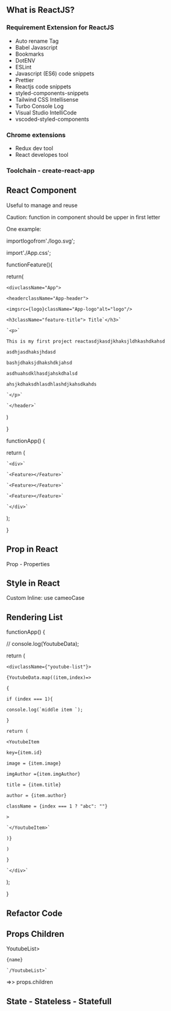 ## What is ReactJS?

### Requirement Extension for ReactJS

* Auto rename Tag
* Babel Javascript
* Bookmarks
* DotENV
* ESLint
* Javascript (ES6) code snippets
* Prettier
* Reactjs code snippets
* styled-components-snippets
* Tailwind CSS Intellisense
* Turbo Console Log
* Visual Studio IntelliCode
* vscoded-styled-components

### Chrome extensions

+ Redux dev tool
+ React developes tool

### Toolchain - create-react-app

## React Component

Useful to manage and reuse

Caution: function in component should be upper in first letter

One example:

importlogofrom'./logo.svg';

import'./App.css';

functionFeature(){

  return(

    <divclassName="App">

    <headerclassName="App-header">

    <imgsrc={logo}className="App-logo"alt="logo"/>

    <h3className="feature-title"> Title`</h3>`

    `<p>`

    This is my first project reactasdjkasdjkhaksjldhkashdkahsd

    asdhjasdhaksjhdasd

    bashjdhaksjdhakshdkjahsd

    asdhuahsdklhasdjahskdhalsd

    ahsjkdhaksdhlasdhlashdjkahsdkahds

    `</p>`

    `</header>`

</div>

  )

}

functionApp() {

  return (

    `<div>`

    `<Feature></Feature>`

    `<Feature></Feature>`

    `<Feature></Feature>`

    `</div>`

  );

}

## Prop in React

Prop - Properties

## Style in React

Custom Inline: use cameoCase

## Rendering List


functionApp() {

  // console.log(YoutubeData);

  return (

    <divclassName={"youtube-list"}>

    {YoutubeData.map((item,index)=>

    {

    if (index === 1){

    console.log(`middle item `);

    }

    return (

    <YoutubeItem

    key={item.id}

    image = {item.image}

    imgAuthor ={item.imgAuthor}

    title = {item.title}

    author = {item.author}

    className = {index === 1 ? "abc": ""}

    >

    `</YoutubeItem>`

    )}

    )

    }

    `</div>`

  );

}

## Refactor Code

## Props Children

YoutubeList>

    {name}

    `/YoutubeList>`

=>> props.children

## State - Stateless - Statefull
